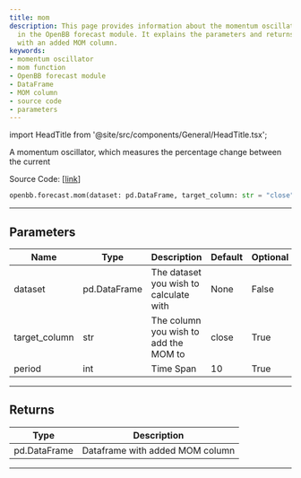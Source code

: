 ```yaml
---
title: mom
description: This page provides information about the momentum oscillator 'mom' function
  in the OpenBB forecast module. It explains the parameters and returns a DataFrame
  with an added MOM column.
keywords:
- momentum oscillator
- mom function
- OpenBB forecast module
- DataFrame
- MOM column
- source code
- parameters
---
```


import HeadTitle from '@site/src/components/General/HeadTitle.tsx';

<HeadTitle title="forecast.mom - Reference | OpenBB SDK Docs" />

A momentum oscillator, which measures the percentage change between the current

Source Code: [[link](https://github.com/OpenBB-finance/OpenBBTerminal/tree/main/openbb_terminal/forecast/forecast_model.py#L308)]

```python
openbb.forecast.mom(dataset: pd.DataFrame, target_column: str = "close", period: int = 10)
```

---

## Parameters

| Name | Type | Description | Default | Optional |
| ---- | ---- | ----------- | ------- | -------- |
| dataset | pd.DataFrame | The dataset you wish to calculate with | None | False |
| target_column | str | The column you wish to add the MOM to | close | True |
| period | int | Time Span | 10 | True |


---

## Returns

| Type | Description |
| ---- | ----------- |
| pd.DataFrame | Dataframe with added MOM column |
---
